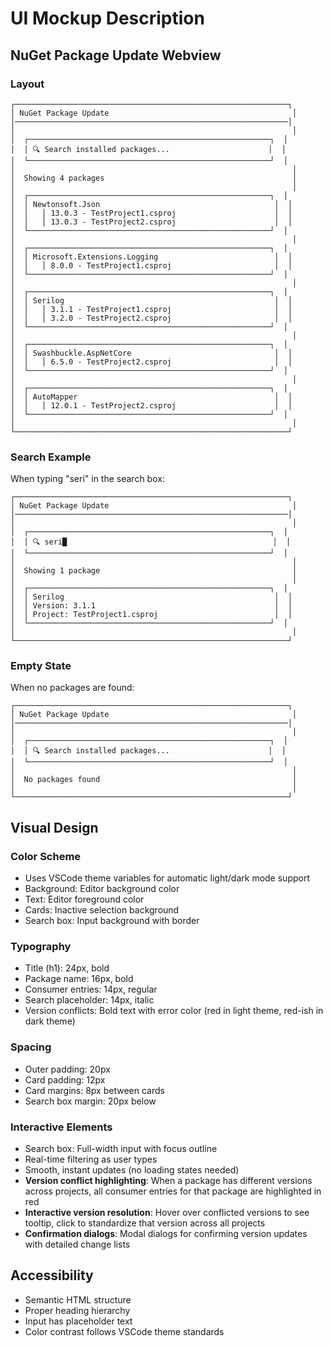 # UI Mockup Description

## NuGet Package Update Webview

### Layout

```
┌─────────────────────────────────────────────────────────────┐
│ NuGet Package Update                                         │
│─────────────────────────────────────────────────────────────│
│                                                              │
│  ┌──────────────────────────────────────────────────────┐  │
│  │ 🔍 Search installed packages...                      │  │
│  └──────────────────────────────────────────────────────┘  │
│                                                              │
│  Showing 4 packages                                          │
│                                                              │
│  ┌──────────────────────────────────────────────────────┐  │
│  │ Newtonsoft.Json                                       │  │
│  │   │ 13.0.3 - TestProject1.csproj                      │  │
│  │   │ 13.0.3 - TestProject2.csproj                      │  │
│  └──────────────────────────────────────────────────────┘  │
│                                                              │
│  ┌──────────────────────────────────────────────────────┐  │
│  │ Microsoft.Extensions.Logging                          │  │
│  │   │ 8.0.0 - TestProject1.csproj                       │  │
│  └──────────────────────────────────────────────────────┘  │
│                                                              │
│  ┌──────────────────────────────────────────────────────┐  │
│  │ Serilog                                               │  │
│  │   │ 3.1.1 - TestProject1.csproj                       │  │
│  │   │ 3.2.0 - TestProject2.csproj                       │  │
│  └──────────────────────────────────────────────────────┘  │
│                                                              │
│  ┌──────────────────────────────────────────────────────┐  │
│  │ Swashbuckle.AspNetCore                                │  │
│  │   │ 6.5.0 - TestProject2.csproj                       │  │
│  └──────────────────────────────────────────────────────┘  │
│                                                              │
│  ┌──────────────────────────────────────────────────────┐  │
│  │ AutoMapper                                            │  │
│  │   │ 12.0.1 - TestProject2.csproj                      │  │
│  └──────────────────────────────────────────────────────┘  │
│                                                              │
└─────────────────────────────────────────────────────────────┘
```

### Search Example

When typing "seri" in the search box:

```
┌─────────────────────────────────────────────────────────────┐
│ NuGet Package Update                                         │
│─────────────────────────────────────────────────────────────│
│                                                              │
│  ┌──────────────────────────────────────────────────────┐  │
│  │ 🔍 seri█                                              │  │
│  └──────────────────────────────────────────────────────┘  │
│                                                              │
│  Showing 1 package                                           │
│                                                              │
│  ┌──────────────────────────────────────────────────────┐  │
│  │ Serilog                                               │  │
│  │ Version: 3.1.1                                        │  │
│  │ Project: TestProject1.csproj                          │  │
│  └──────────────────────────────────────────────────────┘  │
│                                                              │
└─────────────────────────────────────────────────────────────┘
```

### Empty State

When no packages are found:

```
┌─────────────────────────────────────────────────────────────┐
│ NuGet Package Update                                         │
│─────────────────────────────────────────────────────────────│
│                                                              │
│  ┌──────────────────────────────────────────────────────┐  │
│  │ 🔍 Search installed packages...                      │  │
│  └──────────────────────────────────────────────────────┘  │
│                                                              │
│  No packages found                                           │
│                                                              │
└─────────────────────────────────────────────────────────────┘
```

## Visual Design

### Color Scheme

- Uses VSCode theme variables for automatic light/dark mode support
- Background: Editor background color
- Text: Editor foreground color
- Cards: Inactive selection background
- Search box: Input background with border

### Typography

- Title (h1): 24px, bold
- Package name: 16px, bold
- Consumer entries: 14px, regular
- Search placeholder: 14px, italic
- Version conflicts: Bold text with error color (red in light theme, red-ish in dark theme)

### Spacing

- Outer padding: 20px
- Card padding: 12px
- Card margins: 8px between cards
- Search box margin: 20px below

### Interactive Elements

- Search box: Full-width input with focus outline
- Real-time filtering as user types
- Smooth, instant updates (no loading states needed)
- **Version conflict highlighting**: When a package has different versions across projects, all consumer entries for that package are highlighted in red
- **Interactive version resolution**: Hover over conflicted versions to see tooltip, click to standardize that version across all projects
- **Confirmation dialogs**: Modal dialogs for confirming version updates with detailed change lists

## Accessibility

- Semantic HTML structure
- Proper heading hierarchy
- Input has placeholder text
- Color contrast follows VSCode theme standards
